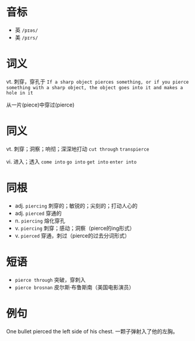 # 音标

- 英 `/pɪəs/`
- 美 `/pɪrs/`

# 词义

vt. 刺穿，穿孔于
`If a sharp object pierces something, or if you pierce something with a sharp object, the object goes into it and makes a hole in it`



从一片(piece)中穿过(pierce)

# 同义

vt. 刺穿；洞察；响彻；深深地打动
`cut through` `transpierce`

vi. 进入；透入
`come into` `go into` `get into` `enter into`

# 同根

- adj. `piercing` 刺穿的；敏锐的；尖刻的；打动人心的
- adj. `pierced` 穿通的
- n. `piercing` 熔化穿孔
- v. `piercing` 刺穿；感动；洞察（pierce的ing形式）
- v. `pierced` 穿通，刺过（pierce的过去分词形式）

# 短语

- `pierce through` 突破，穿刺入
- `pierce brosnan` 皮尔斯·布鲁斯南（美国电影演员）

# 例句

One bullet pierced the left side of his chest.
一颗子弹射入了他的左胸。



